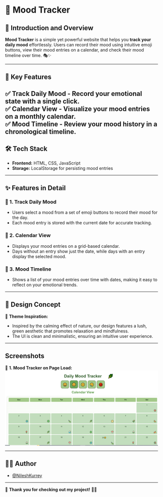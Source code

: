 # 🌟 Mood Tracker

## 📝 Introduction and Overview

**Mood Tracker** is a simple yet powerful website that helps you **track your daily mood** effortlessly. Users can record their mood using intuitive emoji buttons, view their mood entries on a calendar, and check their mood timeline over time. 🎭✨

---

## 🎯 Key Features

✅ **Track Daily Mood** - Record your emotional state with a single click.  
✅ **Calendar View** - Visualize your mood entries on a monthly calendar.  
✅ **Mood Timeline** - Review your mood history in a chronological timeline.  
---

## 🛠️ Tech Stack

- **Frontend:** HTML, CSS, JavaScript  
- **Storage:** LocalStorage for persisting mood entries

---

## ✨ Features in Detail

### 📜 1. Track Daily Mood  
- Users select a mood from a set of emoji buttons to record their mood for the day.  
- Each mood entry is stored with the current date for accurate tracking.

### 🎨 2. Calendar View  
- Displays your mood entries on a grid-based calendar.  
- Days without an entry show just the date, while days with an entry display the selected mood.

### 🔄 3. Mood Timeline  
- Shows a list of your mood entries over time with dates, making it easy to reflect on your emotional trends.

---

## 🎨 Design Concept

🌿 **Theme Inspiration:**  
- Inspired by the calming effect of nature, our design features a lush, green aesthetic that promotes relaxation and mindfulness.  
- The UI is clean and minimalistic, ensuring an intuitive user experience.

---

## Screenshots

📌 **1. Mood Tracker on Page Load:**  
![App Screenshot](./assets/screenshot.PNG)

---

## 👨‍💻 Author

- [@NileshKurrey](https://github.com/NileshKurrey)

---

📢 **Thank you for checking out my project!** 💙✨

